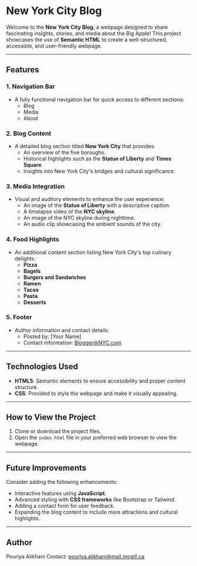 # New York City Blog

Welcome to the **New York City Blog**, a webpage designed to share fascinating insights, stories, and media about the Big Apple! This project showcases the use of **Semantic HTML** to create a well-structured, accessible, and user-friendly webpage.

---

## Features

### **1. Navigation Bar**
- A fully functional navigation bar for quick access to different sections:
  - Blog
  - Media
  - About

### **2. Blog Content**
- A detailed blog section titled **New York City** that provides:
  - An overview of the five boroughs.
  - Historical highlights such as the **Statue of Liberty** and **Times Square**.
  - Insights into New York City's bridges and cultural significance.

### **3. Media Integration**
- Visual and auditory elements to enhance the user experience:
  - An image of the **Statue of Liberty** with a descriptive caption.
  - A timelapse video of the **NYC skyline**.
  - An image of the NYC skyline during nighttime.
  - An audio clip showcasing the ambient sounds of the city.

### **4. Food Highlights**
- An additional content section listing New York City's top culinary delights:
  - **Pizza**
  - **Bagels**
  - **Burgers and Sandwiches**
  - **Ramen**
  - **Tacos**
  - **Pasta**
  - **Desserts**

### **5. Footer**
- Author information and contact details:
  - Posted by: [Your Name]
  - Contact information: Blogger@NYC.com

---

## Technologies Used
- **HTML5**: Semantic elements to ensure accessibility and proper content structure.
- **CSS**: Provided to style the webpage and make it visually appealing.

---

## How to View the Project
1. Clone or download the project files.
2. Open the `index.html` file in your preferred web browser to view the webpage.

---

## Future Improvements
Consider adding the following enhancements:
- Interactive features using **JavaScript**.
- Advanced styling with **CSS frameworks** like Bootstrap or Tailwind.
- Adding a contact form for user feedback.
- Expanding the blog content to include more attractions and cultural highlights.

---

## Author
Pouriya Alikhani
Contact: pouriya.alikhani@mail.mcgill.ca
